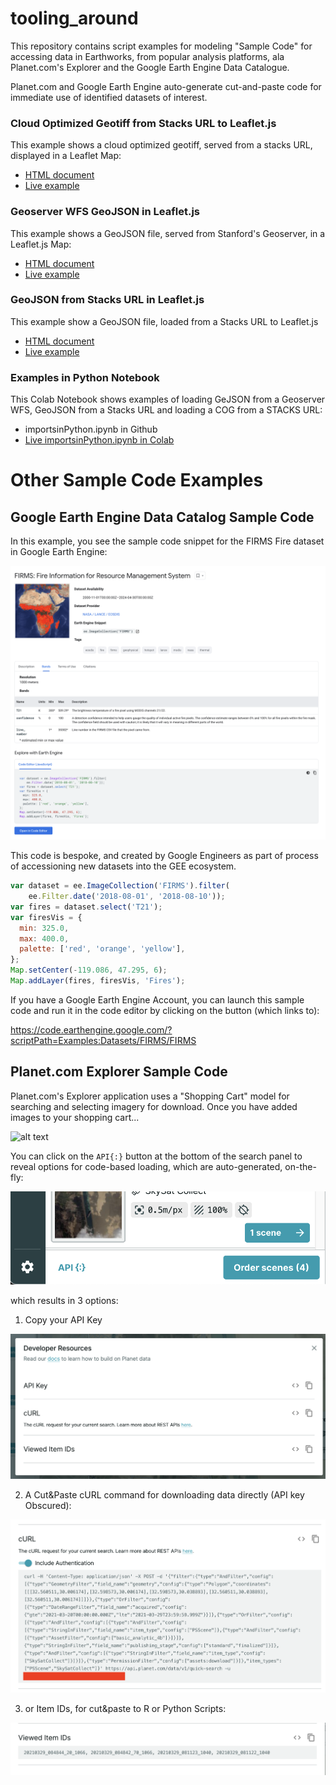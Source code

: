 # tooling_around
 
This repository contains script examples for modeling "Sample Code" for accessing data in Earthworks, from popular analysis platforms, ala Planet.com's Explorer and the Google Earth Engine Data Catalogue. 

Planet.com and Google Earth Engine auto-generate cut-and-paste code for immediate use of identified datasets of interest. 

### Cloud Optimized Geotiff from Stacks URL to Leaflet.js

This example shows a cloud optimized geotiff, served from a stacks URL, displayed in a Leaflet Map:

* [HTML document](https://github.com/StanfordGeospatialCenter/tooling_around/blob/e48188d08aa036fd32bdbd9868e8747cb18139b6/script_examples/cog_Leaflet.html)
* [Live example](https://web.stanford.edu/~maples/earthworks/cog_Leaflet.html)

### Geoserver WFS GeoJSON in Leaflet.js

This example shows a GeoJSON file, served from Stanford's Geoserver, in a Leaflet.js Map:

* [HTML document](https://github.com/StanfordGeospatialCenter/tooling_around/blob/e48188d08aa036fd32bdbd9868e8747cb18139b6/script_examples/clowns_Leaflet.html)
* [Live example](https://web.stanford.edu/~maples/earthworks/clowns_Leaflet.html)

### GeoJSON from Stacks URL in Leaflet.js

This example show a GeoJSON file, loaded from a Stacks URL to Leaflet.js

* [HTML document](https://github.com/StanfordGeospatialCenter/tooling_around/blob/250100ad158feac31dee4de472a403b3d2697dc6/script_examples/stacks_clowns_Leaflet.html)
* [Live example](https://web.stanford.edu/~maples/earthworks/stacks_clowns_Leaflet.html)

### Examples in Python Notebook

This Colab Notebook shows examples of loading GeJSON from a Geoserver WFS, GeoJSON from a Stacks URL and loading a COG from a STACKS URL:

* importsinPython.ipynb in Github
* [Live importsinPython.ipynb in Colab](https://colab.research.google.com/drive/1BChnBeilRiW3acoU36iYnM_7hlxoQpkO?usp=sharing)


# Other Sample Code Examples
## Google Earth Engine Data Catalog Sample Code

In this example, you see the sample code snippet for the FIRMS Fire dataset in Google Earth Engine:

![alt text](images/image.png)

This code is bespoke, and created by Google Engineers as part of process of accessioning new datasets into the GEE ecosystem.

```javascript
var dataset = ee.ImageCollection('FIRMS').filter(
    ee.Filter.date('2018-08-01', '2018-08-10'));
var fires = dataset.select('T21');
var firesVis = {
  min: 325.0,
  max: 400.0,
  palette: ['red', 'orange', 'yellow'],
};
Map.setCenter(-119.086, 47.295, 6);
Map.addLayer(fires, firesVis, 'Fires');
```

If you have a Google Earth Engine Account, you can launch this sample code and run it in the code editor by clicking on the button (which links to):

https://code.earthengine.google.com/?scriptPath=Examples:Datasets/FIRMS/FIRMS

## Planet.com Explorer Sample Code

Planet.com's Explorer application uses a "Shopping Cart" model for searching and selecting imagery for download. Once you have added images to your shopping cart...

![alt text](images/image2.png)

You can click on the `API{:}` button at the bottom of the search panel to reveal options for code-based loading, which are auto-generated, on-the-fly:

![alt text](images/image3.png)

which results in 3 options:

1. Copy your API Key

![alt text](images/image4.png)

2. A Cut&Paste cURL command for downloading data directly (API key Obscured):

![alt text](images/image5.png)

3. or Item IDs, for cut&paste to R or Python Scripts:

![alt text](images/image6.png)